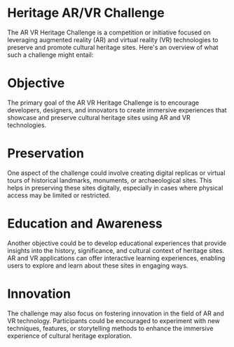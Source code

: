 # Heritage AR/VR Challenge
The AR VR Heritage Challenge is a competition or initiative focused on leveraging augmented reality (AR) and virtual reality (VR) technologies to preserve and promote cultural heritage sites. 
Here's an overview of what such a challenge might entail:

# Objective
The primary goal of the AR VR Heritage Challenge is to encourage developers, designers, and innovators to create immersive experiences that showcase and preserve cultural heritage sites using AR and VR technologies.

# Preservation
One aspect of the challenge could involve creating digital replicas or virtual tours of historical landmarks, monuments, or archaeological sites. This helps in preserving these sites digitally, especially in cases where physical access may be limited or restricted.

# Education and Awareness
Another objective could be to develop educational experiences that provide insights into the history, significance, and cultural context of heritage sites. AR and VR applications can offer interactive learning experiences, enabling users to explore and learn about these sites in engaging ways.

# Innovation
The challenge may also focus on fostering innovation in the field of AR and VR technology. Participants could be encouraged to experiment with new techniques, features, or storytelling methods to enhance the immersive experience of cultural heritage exploration.
